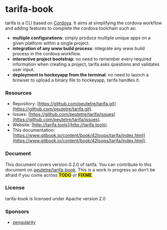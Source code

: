 # tarifa-book

tarifa is a CLI based on [Cordova](http://cordova.apache.org/).
It aims at simplifying the cordova workflow and adding features to complete the cordova toolchain such as:

* **multiple configurations**: simply produce multiple unique apps on a given platform within a single project.
* **integration of any www build process**: integrate any www build process in the cordova workflow.
* **interactive project bootstrap**: no need to remember every required information when creating a project, tarifa
asks questions and validates user input.
* **deployment to hockeyapp from the terminal**: no need to launch a browser to upload a binary file to hockeyapp, tarifa handles it.

### Resources

* Repository: [https://github.com/peutetre/tarifa.git](https://github.com/peutetre/tarifa.git).
* Issues: [https://github.com/peutetre/tarifa/issues](https://github.com/peutetre/tarifa/issues).
* Website: [http://tarifa.tools](http://tarifa.tools).
* This documentation: [https://www.gitbook.io/content/book/42loops/tarifa/index.html](https://www.gitbook.io/content/book/42loops/tarifa/index.html).

### Document

This document covers version 0.2.0 of tarifa. You can contribute to this document on [peutetre/tarifa-book](https://github.com/peutetre/tarifa-book.git).
This is a work in progress so don't be afraid if you come across <span style="background:yellow;"><strong>TODO</strong></span> or <span style="background:yellow;"><strong>FIXME</strong></span>.

### License

tarifa-book is licensed under Apache version 2.0

### Sponsors

* [zengularity](http://zengularity.com)
